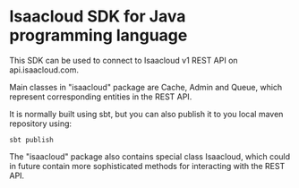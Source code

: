 # Isaacloud SDK for Java programming language

This SDK can be used to connect to Isaacloud v1 REST API on api.isaacloud.com.

Main classes in "isaacloud" package are Cache, Admin and Queue, which represent corresponding entities in the REST API.

It is normally built using sbt, but you can also publish it to you local maven repository using:
```
sbt publish 
```
The "isaacloud" package also contains special class Isaacloud, which could in future contain more sophisticated methods for interacting with the REST API.


